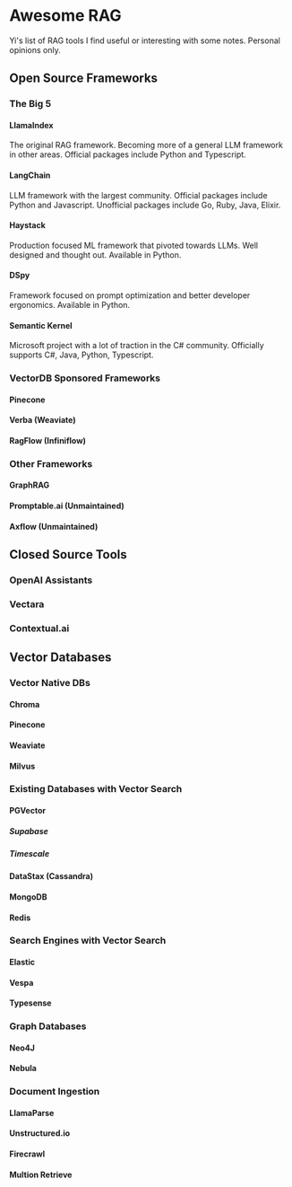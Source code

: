 # Awesome RAG

Yi's list of RAG tools I find useful or interesting with some notes. Personal opinions only.

## Open Source Frameworks

### The Big 5

#### LlamaIndex
The original RAG framework. Becoming more of a general LLM framework in other areas. Official packages include Python and Typescript.
#### LangChain
LLM framework with the largest community. Official packages include Python and Javascript. Unofficial packages include Go, Ruby, Java, Elixir.
#### Haystack
Production focused ML framework that pivoted towards LLMs. Well designed and thought out. Available in Python.
#### DSpy
Framework focused on prompt optimization and better developer ergonomics. Available in Python.
#### Semantic Kernel
Microsoft project with a lot of traction in the C# community. Officially supports C#, Java, Python, Typescript.

### VectorDB Sponsored Frameworks

#### Pinecone
#### Verba (Weaviate)
#### RagFlow (Infiniflow)

### Other Frameworks

#### GraphRAG
#### Promptable.ai (Unmaintained)
#### Axflow (Unmaintained)

## Closed Source Tools

### OpenAI Assistants
### Vectara
### Contextual.ai

## Vector Databases

### Vector Native DBs

#### Chroma
#### Pinecone
#### Weaviate
#### Milvus

### Existing Databases with Vector Search

#### PGVector
##### Supabase
##### Timescale
#### DataStax (Cassandra)
#### MongoDB
#### Redis

### Search Engines with Vector Search
#### Elastic
#### Vespa
#### Typesense

### Graph Databases
#### Neo4J
#### Nebula

### Document Ingestion

#### LlamaParse
#### Unstructured.io
#### Firecrawl
#### Multion Retrieve
